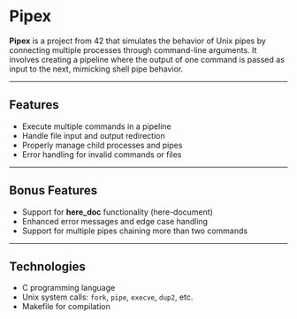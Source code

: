 # Pipex


**Pipex** is a project from 42 that simulates the behavior of Unix pipes by connecting multiple processes through command-line arguments. It involves creating a pipeline where the output of one command is passed as input to the next, mimicking shell pipe behavior.

---

## Features

- Execute multiple commands in a pipeline
- Handle file input and output redirection
- Properly manage child processes and pipes
- Error handling for invalid commands or files

---

## Bonus Features

- Support for **here_doc** functionality (here-document)
- Enhanced error messages and edge case handling
- Support for multiple pipes chaining more than two commands

---

## Technologies

- C programming language  
- Unix system calls: `fork`, `pipe`, `execve`, `dup2`, etc.  
- Makefile for compilation 
